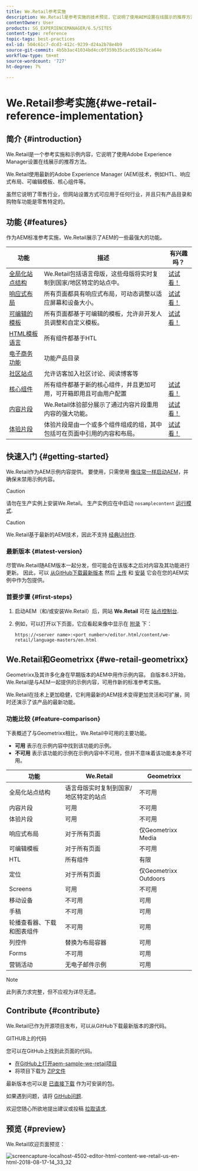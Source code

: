 ```yaml
---
title: We.Retail参考实施
description: We.Retail是参考实施的技术预览，它说明了使用AEM设置在线展示的推荐方法
contentOwner: User
products: SG_EXPERIENCEMANAGER/6.5/SITES
content-type: reference
topic-tags: best-practices
exl-id: 504c61c7-dcd3-412c-9239-d24a2b78e4b9
source-git-commit: 4b5b3ac41034bd4cc0f359b35cac0515b76ca64e
workflow-type: tm+mt
source-wordcount: '727'
ht-degree: 7%

---
```


# We.Retail参考实施{#we-retail-reference-implementation}

## 简介 {#introduction}

We.Retail是一个参考实施和示例内容，它说明了使用Adobe Experience Manager设置在线展示的推荐方法。

We.Retail使用最新的Adobe Experience Manager (AEM)技术，例如HTL、响应式布局、可编辑模板、核心组件等。

虽然它说明了零售行业，但网站设置方式可应用于任何行业，并且只有产品目录和购物车功能是零售特定的。

## 功能 {#features}

作为AEM标准参考实施，We.Retail展示了AEM的一些最强大的功能。

| **功能** | **描述** | **有兴趣吗？** |
|---|---|---|
| [全局化站点结构](/help/sites-administering/tc-bp.md) | We.Retail包括语言母版，这些母版将实时复制到国家/地区特定的站点中。 | [试试看！](/help/sites-developing/we-retail-globalized-site-structure.md) |
| [响应式布局](/help/sites-authoring/responsive-layout.md) | 所有页面都具有响应式布局，可动态调整以适应屏幕和设备大小。 | [试试看！](/help/sites-developing/we-retail-responsive-layout.md) |
| [可编辑的模板](/help/sites-developing/page-templates-editable.md) | 所有页面都基于可编辑的模板，允许非开发人员调整和自定义模板。 | [试试看！](/help/sites-developing/we-retail-editable-templates.md) |
| [HTML模板语言](https://experienceleague.adobe.com/docs/experience-manager-htl/content/overview.html) | 所有组件都基于HTL |  |
| [电子商务功能](/help/commerce/cif-classic/developing/ecommerce.md) | 功能产品目录 |  |
| [社区站点](/help/communities/overview.md) | 允许访客加入社区讨论、阅读博客等 |  |
| [核心组件](https://experienceleague.adobe.com/docs/experience-manager-core-components/using/introduction.html) | 所有组件都基于新的核心组件，并且更加可用，可开箱即用且可由用户配置 | [试试看！](/help/sites-developing/we-retail-core-components.md) |
| [内容片段](/help/assets/content-fragments/content-fragments.md) | We.Retail体验部分展示了通过内容片段重用内容的强大功能。 | [试试看！](/help/sites-developing/we-retail-content-fragments.md) |
| [体验片段](/help/sites-authoring/experience-fragments.md) | 体验片段是由一个或多个组件组成的组，其中包括可在页面中引用的内容和布局。 | [试试看！](/help/sites-developing/we-retail-experience-fragments.md) |

## 快速入门 {#getting-started}

We.Retail作为AEM示例内容提供。 要使用，只需使用 [像往常一样启动AEM](/help/sites-deploying/deploy.md#getting-started)，并确保未禁用示例内容。

>[!CAUTION]
>
>请勿在生产实例上安装We.Retail。 生产实例应在中启动 `nosamplecontent` [运行模式](/help/sites-deploying/configure-runmodes.md).

>[!CAUTION]
>
>We.Retail基于最新的AEM技术，因此不支持 [经典UI创作](/help/sites-classic-ui-authoring/classic-page-author-first-steps.md).

### 最新版本 {#latest-version}

尽管We.Retail随AEM版本一起分发，但可能会在该版本之后对内容及其功能进行更新。 因此，可以 [从GitHub下载最新版本](https://github.com/Adobe-Marketing-Cloud/aem-sample-we-retail/releases) 然后 [上传](/help/sites-administering/package-manager.md#uploading-packages-from-your-file-system) 和 [安装](/help/sites-administering/package-manager.md#installing-packages) 它会在您的AEM实例中作为包提供。

### 首要步骤 {#first-steps}

1. 启动AEM（和/或安装We.Retail）后，网站 **We.Retail** 可在 [站点控制台](/help/sites-authoring/basic-handling.md#global-navigation).
1. 例如，可以打开以下页面，它应看起来像中显示在 [附录](#appendix) 下：

   `https://<server name>:<port number>/editor.html/content/we-retail/language-masters/en.html`

## We.Retail和Geometrixx {#we-retail-geometrixx}

Geometrixx及其许多化身在早期版本的AEM中用作示例内容。 自版本6.3开始，We.Retail是与AEM一起提供的示例内容，可用作新的标准参考实施。

We.Retail在技术上更加稳健，它利用最新的AEM技术变得更加灵活和可扩展，同时还演示了该产品的最新功能。

### 功能比较 {#feature-comparison}

下表概述了与Geometrixx相比，We.Retail中可用的主要功能。

* **可用** 表示在示例内容中找到该功能的示例。
* **不可用** 表示该功能的示例在示例内容中不可用，但并不意味着该功能本身不可用。

| **功能** | **We.Retail** | **Geometrixx** |
|---|---|---|
| 全局化站点结构 | 语言母版实时复制到国家/地区特定的站点 | 不可用 |
| 内容片段 | 可用 | 不可用 |
| 体验片段 | 可用 | 不可用 |
| 响应式布局 | 对于所有页面 | 仅Geometrixx Media |
| 可编辑模板 | 对于所有页面 | 不可用 |
| HTL | 所有组件 | 有限 |
| 定位 | 对于所有页面 | 仅Geometrixx Outdoors |
| Screens | 可用 | 不可用 |
| 移动设备 | 不可用 | 可用 |
| 手稿 | 不可用 | 可用 |
| 轮播查看器、下载和图表组件 | 不可用 | 可用 |
| 列控件 | 替换为布局容器 | 可用 |
| Forms | 不可用 | 可用 |
| 营销活动 | 无电子邮件示例 | 可用 |

>[!NOTE]
>
>此列表力求完整，但不应视为详尽无遗。

## Contribute {#contribute}

We.Retail已作为开源项目发布，可以从GitHub下载最新版本的源代码。

GITHUB上的代码

您可以在GitHub上找到此页面的代码。

* [在GitHub上打开aem-sample-we-retail项目](https://github.com/Adobe-Marketing-Cloud/aem-sample-we-retail)
* 将项目下载为 [ZIP文件](https://codeload.github.com/Adobe-Marketing-Cloud/aem-sample-we-retail/zip/refs/heads/master)

最新版本也可以是 [已直接下载](https://github.com/Adobe-Marketing-Cloud/aem-sample-we-retail/releases/tag/we.retail.reactor-4.0.0) 作为可安装的包。

如果遇到问题，请将 [GitHub问题](https://github.com/Adobe-Marketing-Cloud/aem-sample-we-retail/issues).

欢迎您随心所欲地提出建议或投稿 [拉取请求](https://github.com/Adobe-Marketing-Cloud/aem-sample-we-retail/pulls).

## 预览 {#preview}

We.Retail欢迎页面预览：

![screencapture-localhost-4502-editor-html-content-we-retail-us-en-html-2018-08-17-14_33_32](assets/screencapture-localhost-4502-editor-html-content-we-retail-us-en-html-2018-08-17-14_33_32.png)

